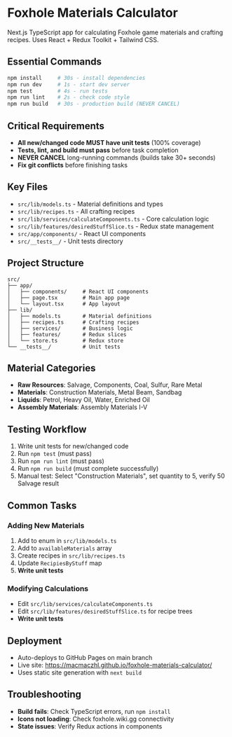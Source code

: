 # Foxhole Materials Calculator

Next.js TypeScript app for calculating Foxhole game materials and crafting recipes. Uses React + Redux Toolkit + Tailwind CSS.

## Essential Commands

```bash
npm install     # 30s - install dependencies
npm run dev     # 1s - start dev server
npm test        # 4s - run tests
npm run lint    # 2s - check code style
npm run build   # 30s - production build (NEVER CANCEL)
```

## Critical Requirements

- **All new/changed code MUST have unit tests** (100% coverage)
- **Tests, lint, and build must pass** before task completion
- **NEVER CANCEL** long-running commands (builds take 30+ seconds)
- **Fix git conflicts** before finishing tasks

## Key Files

- `src/lib/models.ts` - Material definitions and types
- `src/lib/recipes.ts` - All crafting recipes
- `src/lib/services/calculateComponents.ts` - Core calculation logic
- `src/lib/features/desiredStuffSlice.ts` - Redux state management
- `src/app/components/` - React UI components
- `src/__tests__/` - Unit tests directory

## Project Structure

```
src/
├── app/
│   ├── components/     # React UI components
│   ├── page.tsx        # Main app page
│   └── layout.tsx      # App layout
├── lib/
│   ├── models.ts       # Material definitions
│   ├── recipes.ts      # Crafting recipes
│   ├── services/       # Business logic
│   ├── features/       # Redux slices
│   └── store.ts        # Redux store
└── __tests__/          # Unit tests
```

## Material Categories

- **Raw Resources**: Salvage, Components, Coal, Sulfur, Rare Metal
- **Materials**: Construction Materials, Metal Beam, Sandbag
- **Liquids**: Petrol, Heavy Oil, Water, Enriched Oil
- **Assembly Materials**: Assembly Materials I-V

## Testing Workflow

1. Write unit tests for new/changed code
2. Run `npm test` (must pass)
3. Run `npm run lint` (must pass)
4. Run `npm run build` (must complete successfully)
5. Manual test: Select "Construction Materials", set quantity to 5, verify 50 Salvage result

## Common Tasks

### Adding New Materials
1. Add to enum in `src/lib/models.ts`
2. Add to `availableMaterials` array
3. Create recipes in `src/lib/recipes.ts`
4. Update `RecipiesByStuff` map
5. **Write unit tests**

### Modifying Calculations
- Edit `src/lib/services/calculateComponents.ts`
- Edit `src/lib/features/desiredStuffSlice.ts` for recipe trees
- **Write unit tests**

## Deployment
- Auto-deploys to GitHub Pages on main branch
- Live site: https://macmaczhl.github.io/foxhole-materials-calculator/
- Uses static site generation with `next build`

## Troubleshooting
- **Build fails**: Check TypeScript errors, run `npm install`
- **Icons not loading**: Check foxhole.wiki.gg connectivity
- **State issues**: Verify Redux actions in components
